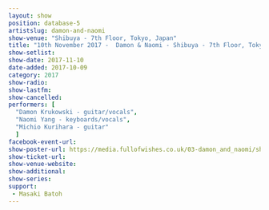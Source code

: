 ```yaml
---
layout: show
position: database-5
artistslug: damon-and-naomi
show-venue: "Shibuya - 7th Floor, Tokyo, Japan"
title: "10th November 2017 -  Damon & Naomi - Shibuya - 7th Floor, Tokyo, Japan"
show-setlist:
show-date: 2017-11-10
date-added: 2017-10-09
category: 2017
show-radio:
show-lastfm:
show-cancelled:
performers: [
  "Damon Krukowski - guitar/vocals",
  "Naomi Yang - keyboards/vocals",
  "Michio Kurihara - guitar"
  ]
facebook-event-url:
show-poster-url: https://media.fullofwishes.co.uk/03-damon_and_naomi/show_assets/2017-11/2017-11-damon-and-naomi-japan.jpg
show-ticket-url:
show-venue-website:
show-additional:
show-series:
support:
 - Masaki Batoh
---
```

